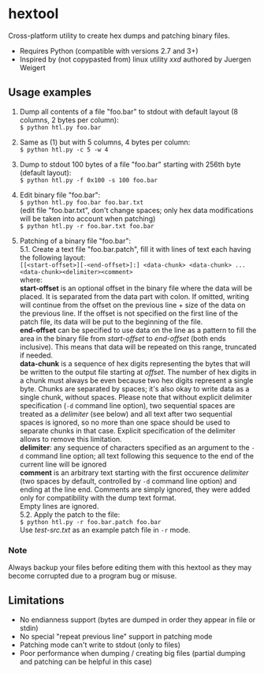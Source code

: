 # hextool
Cross-platform utility to create hex dumps and patching binary files.

- Requires Python (compatible with versions 2.7 and 3+)
- Inspired by (not copypasted from) linux utility *xxd* authored by Juergen Weigert

## Usage examples

1. Dump all contents of a file "foo.bar" to stdout with default layout (8 columns, 2 bytes per column):  
`$ python htl.py foo.bar`

2. Same as (1) but with 5 columns, 4 bytes per column:  
`$ python htl.py -c 5 -w 4`

3. Dump to stdout 100 bytes of a file "foo.bar" starting with 256th byte (default layout):  
`$ python htl.py -f 0x100 -s 100 foo.bar`

4. Edit binary file "foo.bar":  
`$ python htl.py foo.bar foo.bar.txt`  
(edit file "foo.bar.txt", don't change spaces; only hex data modifications will be taken into account when patching)  
`$ python htl.py -r foo.bar.txt foo.bar`

5. Patching of a binary file "foo.bar":  
5.1. Create a text file "foo.bar.patch", fill it with lines of text each having the following layout:  
`[[<start-offset>][-<end-offset>]:] <data-chunk> <data-chunk> ... <data-chunk><delimiter><comment>`  
where:  
**start-offset** is an optional offset in the binary file where the data will be placed. It is separated from the data part with colon. If omitted, writing will continue from the offset on the previous line + size of the data on the previous line. If the offset is not specified on the first line of the patch file, its data will be put to the beginning of the file.  
**end-offset** can be specified to use data on the line as a pattern to fill the area in the binary file from *start-offset* to *end-offset* (both ends inclusive). This means that data will be repeated on this range, truncated if needed.  
**data-chunk** is a sequence of hex digits representing the bytes that will be written to the output file starting at *offset*. The number of hex digits in a chunk must always be even because two hex digits represent a single byte. Chunks are separated by spaces; it's also okay to write data as a single chunk, without spaces. Please note that without explicit delimiter specification (`-d` command line option), two sequential spaces are treated as a *delimiter* (see below) and all text after two sequential spaces is ignored, so no more than one space should be used to separate chunks in that case. Explicit specification of the delimiter allows to remove this limitation.  
**delimiter**: any sequence of characters specified as an argument to the `-d` command line option; all text following this sequence to the end of the current line will be ignored  
**comment** is an arbitrary text starting with the first occurence *delimiter* (two spaces by default, controlled by `-d` command line option) and ending at the line end. Comments are simply ignored, they were added only for compatibility with the dump text format.  
Empty lines are ignored.  
5.2. Apply the patch to the file:  
`$ python htl.py -r foo.bar.patch foo.bar`  
Use *test-src.txt* as an example patch file in `-r` mode.

### Note
Always backup your files before editing them with this hextool as they may become corrupted due to a program bug or misuse.

## Limitations
- No endianness support (bytes are dumped in order they appear in file or stdin)
- No special "repeat previous line" support in patching mode
- Patching mode can't write to stdout (only to files)
- Poor performance when dumping / creating big files (partial dumping and patching can be helpful in this case)